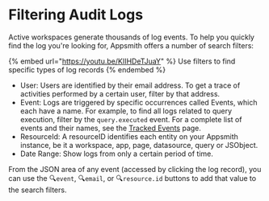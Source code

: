 # Filtering Audit Logs

Active workspaces generate thousands of log events. To help you quickly find the log you're looking for, Appsmith offers a number of search filters:

{% embed url="https://youtu.be/KIIHDeTJuaY" %}
Use filters to find specific types of log records
{% endembed %}

* User: Users are identified by their email address. To get a trace of activities performed by a certain user, filter by that address.
* Event: Logs are triggered by specific occurrences called Events, which each have a name. For example, to find all logs related to query execution, filter by the `query.executed` event. For a complete list of events and their names, see the [Tracked Events](tracked-events.md) page.
* ResourceId: A resourceID identifies each entity on your Appsmith instance, be it a workspace, app, page, datasource, query or JSObject.
* Date Range: Show logs from only a certain period of time.

From the JSON area of any event (accessed by clicking the log record), you can use the 🔍`event`, 🔍`email`, or 🔍`resource.id` buttons to add that value to the search filters.
